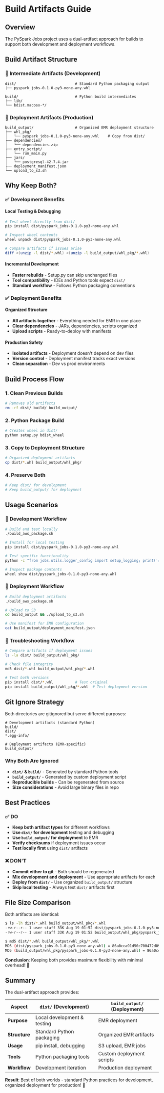 # Build Artifacts Guide

## Overview

The PySpark Jobs project uses a dual-artifact approach for builds to support both development and deployment workflows.

## Build Artifact Structure

### 📁 **Intermediate Artifacts** (Development)
```
dist/                           # Standard Python packaging output
├── pyspark_jobs-0.1.0-py3-none-any.whl

build/                          # Python build intermediates
├── lib/
└── bdist.macosx-*/
```

### 📁 **Deployment Artifacts** (Production)
```
build_output/                   # Organized EMR deployment structure
├── whl_pkg/
│   └── pyspark_jobs-0.1.0-py3-none-any.whl    # Copy from dist/
├── dependencies/
│   └── dependencies.zip
├── entry_script/
│   └── run_main.py
├── jars/
│   └── postgresql-42.7.4.jar
├── deployment_manifest.json
└── upload_to_s3.sh
```

## Why Keep Both?

### ✅ **Development Benefits**

#### **Local Testing & Debugging**
```bash
# Test wheel directly from dist/
pip install dist/pyspark_jobs-0.1.0-py3-none-any.whl

# Inspect wheel contents
wheel unpack dist/pyspark_jobs-0.1.0-py3-none-any.whl

# Compare artifacts if issues arise
diff <(unzip -l dist/*.whl) <(unzip -l build_output/whl_pkg/*.whl)
```

#### **Incremental Development**
- **Faster rebuilds** - Setup.py can skip unchanged files
- **Tool compatibility** - IDEs and Python tools expect `dist/` 
- **Standard workflow** - Follows Python packaging conventions

### ✅ **Deployment Benefits**

#### **Organized Structure**
- **All artifacts together** - Everything needed for EMR in one place
- **Clear dependencies** - JARs, dependencies, scripts organized
- **Upload scripts** - Ready-to-deploy with manifests

#### **Production Safety**
- **Isolated artifacts** - Deployment doesn't depend on dev files
- **Version control** - Deployment manifest tracks exact versions
- **Clean separation** - Dev vs prod environments

## Build Process Flow

### 1. **Clean Previous Builds**
```bash
# Removes old artifacts
rm -rf dist/ build/ build_output/
```

### 2. **Python Package Build**
```bash
# Creates wheel in dist/
python setup.py bdist_wheel
```

### 3. **Copy to Deployment Structure**
```bash
# Organized deployment artifacts
cp dist/*.whl build_output/whl_pkg/
```

### 4. **Preserve Both**
```bash
# Keep dist/ for development
# Keep build_output/ for deployment
```

## Usage Scenarios

### 🔧 **Development Workflow**

```bash
# Build and test locally
./build_aws_package.sh

# Install for local testing
pip install dist/pyspark_jobs-0.1.0-py3-none-any.whl

# Test specific functionality
python -c "from jobs.utils.logger_config import setup_logging; print('✅ Import works')"

# Inspect package contents
wheel show dist/pyspark_jobs-0.1.0-py3-none-any.whl
```

### 🚀 **Deployment Workflow**

```bash
# Build deployment artifacts
./build_aws_package.sh

# Upload to S3
cd build_output && ./upload_to_s3.sh

# Use manifest for EMR configuration
cat build_output/deployment_manifest.json
```

### 🐛 **Troubleshooting Workflow**

```bash
# Compare artifacts if deployment issues
ls -la dist/ build_output/whl_pkg/

# Check file integrity
md5 dist/*.whl build_output/whl_pkg/*.whl

# Test both versions
pip install dist/*.whl          # Test original
pip install build_output/whl_pkg/*.whl  # Test deployment version
```

## Git Ignore Strategy

Both directories are gitignored but serve different purposes:

```gitignore
# Development artifacts (standard Python)
build/
dist/
*.egg-info/

# Deployment artifacts (EMR-specific)
build_output/
```

### Why Both Are Ignored
- **`dist/` & `build/`** - Generated by standard Python tools
- **`build_output/`** - Generated by custom deployment script
- **Reproducible builds** - Can be regenerated from source
- **Size considerations** - Avoid large binary files in repo

## Best Practices

### ✅ **DO**
- **Keep both artifact types** for different workflows
- **Use `dist/` for development** testing and debugging
- **Use `build_output/` for deployment** to EMR
- **Verify checksums** if deployment issues occur
- **Test locally first** using `dist/` artifacts

### ❌ **DON'T**
- **Commit either to git** - Both should be regenerated
- **Mix development and deployment** - Use appropriate artifacts for each
- **Deploy from `dist/`** - Use organized `build_output/` structure
- **Skip local testing** - Always test `dist/` artifacts first

## File Size Comparison

Both artifacts are identical:
```bash
$ ls -lh dist/*.whl build_output/whl_pkg/*.whl
-rw-r--r-- 1 user staff 33K Aug 19 01:52 dist/pyspark_jobs-0.1.0-py3-none-any.whl
-rw-r--r-- 1 user staff 33K Aug 19 01:52 build_output/whl_pkg/pyspark_jobs-0.1.0-py3-none-any.whl

$ md5 dist/*.whl build_output/whl_pkg/*.whl
MD5 (dist/pyspark_jobs-0.1.0-py3-none-any.whl) = 86a0cca91d50c700472d095c04df41fe
MD5 (build_output/whl_pkg/pyspark_jobs-0.1.0-py3-none-any.whl) = 86a0cca91d50c700472d095c04df41fe
```

**Conclusion**: Keeping both provides maximum flexibility with minimal overhead! 🎯

## Summary

The dual-artifact approach provides:

| Aspect | `dist/` (Development) | `build_output/` (Deployment) |
|--------|----------------------|------------------------------|
| **Purpose** | Local development & testing | EMR deployment |
| **Structure** | Standard Python packaging | Organized EMR artifacts |
| **Usage** | pip install, debugging | S3 upload, EMR jobs |
| **Tools** | Python packaging tools | Custom deployment scripts |
| **Workflow** | Development iteration | Production deployment |

**Result**: Best of both worlds - standard Python practices for development, organized deployment for production! 🚀
